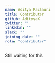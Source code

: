 ```yaml
---
name: Aditya Pachauri
title: Contributor
github: AdityyaX
twitter: ""
linkedin: ""
slack: ""
joining_date: ""
role: "contributor"
---
```


Still waiting for this

